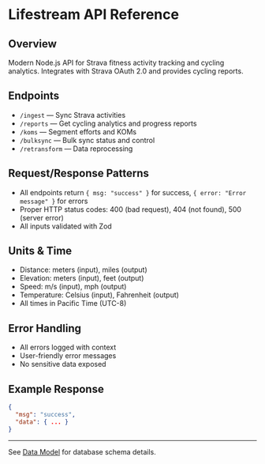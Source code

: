 # Lifestream API Reference

## Overview
Modern Node.js API for Strava fitness activity tracking and cycling analytics. Integrates with Strava OAuth 2.0 and provides cycling reports.

## Endpoints
- `/ingest` — Sync Strava activities
- `/reports` — Get cycling analytics and progress reports
- `/koms` — Segment efforts and KOMs
- `/bulksync` — Bulk sync status and control
- `/retransform` — Data reprocessing

## Request/Response Patterns
- All endpoints return `{ msg: "success" }` for success, `{ error: "Error message" }` for errors
- Proper HTTP status codes: 400 (bad request), 404 (not found), 500 (server error)
- All inputs validated with Zod

## Units & Time
- Distance: meters (input), miles (output)
- Elevation: meters (input), feet (output)
- Speed: m/s (input), mph (output)
- Temperature: Celsius (input), Fahrenheit (output)
- All times in Pacific Time (UTC-8)

## Error Handling
- All errors logged with context
- User-friendly error messages
- No sensitive data exposed

## Example Response
```json
{
  "msg": "success",
  "data": { ... }
}
```

---
See [Data Model](./DATA_MODEL.md) for database schema details.
